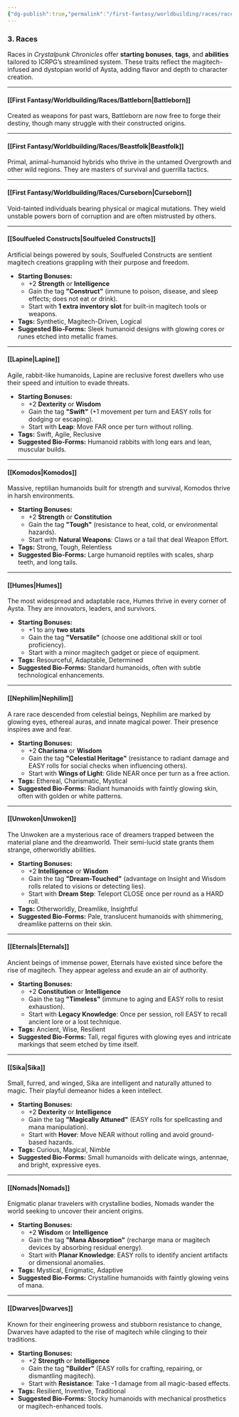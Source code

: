 ```yaml
---
{"dg-publish":true,"permalink":"/first-fantasy/worldbuilding/races/races-overview/","noteIcon":"","created":"2025-01-21T01:55:52.920+09:00","updated":"2025-02-01T14:09:48.384+09:00"}
---
```


### **3. Races**

Races in _Crystalpunk Chronicles_ offer **starting bonuses**, **tags**, and **abilities** tailored to ICRPG’s streamlined system. These traits reflect the magitech-infused and dystopian world of Aysta, adding flavor and depth to character creation.

---

#### **[[First Fantasy/Worldbuilding/Races/Battleborn\|Battleborn]]**

Created as weapons for past wars, Battleborn are now free to forge their destiny, though many struggle with their constructed origins.


---

#### **[[First Fantasy/Worldbuilding/Races/Beastfolk\|Beastfolk]]**

Primal, animal-humanoid hybrids who thrive in the untamed Overgrowth and other wild regions. They are masters of survival and guerrilla tactics.

---

#### **[[First Fantasy/Worldbuilding/Races/Curseborn\|Curseborn]]**

Void-tainted individuals bearing physical or magical mutations. They wield unstable powers born of corruption and are often mistrusted by others.

---

#### **[[Soulfueled Constructs\|Soulfueled Constructs]]**

Artificial beings powered by souls, Soulfueled Constructs are sentient magitech creations grappling with their purpose and freedom.

- **Starting Bonuses:**
    - +2 **Strength** or **Intelligence**
    - Gain the tag **"Construct"** (immune to poison, disease, and sleep effects; does not eat or drink).
    - Start with **1 extra inventory slot** for built-in magitech tools or weapons.
- **Tags:** Synthetic, Magitech-Driven, Logical
- **Suggested Bio-Forms:** Sleek humanoid designs with glowing cores or runes etched into metallic frames.

---

#### **[[Lapine\|Lapine]]**

Agile, rabbit-like humanoids, Lapine are reclusive forest dwellers who use their speed and intuition to evade threats.

- **Starting Bonuses:**
    - +2 **Dexterity** or **Wisdom**
    - Gain the tag **"Swift"** (+1 movement per turn and EASY rolls for dodging or escaping).
    - Start with **Leap**: Move FAR once per turn without rolling.
- **Tags:** Swift, Agile, Reclusive
- **Suggested Bio-Forms:** Humanoid rabbits with long ears and lean, muscular builds.

---

#### **[[Komodos\|Komodos]]**

Massive, reptilian humanoids built for strength and survival, Komodos thrive in harsh environments.

- **Starting Bonuses:**
    - +2 **Strength** or **Constitution**
    - Gain the tag **"Tough"** (resistance to heat, cold, or environmental hazards).
    - Start with **Natural Weapons**: Claws or a tail that deal Weapon Effort.
- **Tags:** Strong, Tough, Relentless
- **Suggested Bio-Forms:** Large humanoid reptiles with scales, sharp teeth, and long tails.

---

#### **[[Humes\|Humes]]**

The most widespread and adaptable race, Humes thrive in every corner of Aysta. They are innovators, leaders, and survivors.

- **Starting Bonuses:**
    - +1 to any **two stats**
    - Gain the tag **"Versatile"** (choose one additional skill or tool proficiency).
    - Start with a minor magitech gadget or piece of equipment.
- **Tags:** Resourceful, Adaptable, Determined
- **Suggested Bio-Forms:** Standard humanoids, often with subtle technological enhancements.

---

#### **[[Nephilim\|Nephilim]]**

A rare race descended from celestial beings, Nephilim are marked by glowing eyes, ethereal auras, and innate magical power. Their presence inspires awe and fear.

- **Starting Bonuses:**
    - +2 **Charisma** or **Wisdom**
    - Gain the tag **"Celestial Heritage"** (resistance to radiant damage and EASY rolls for social checks when influencing others).
    - Start with **Wings of Light**: Glide NEAR once per turn as a free action.
- **Tags:** Ethereal, Charismatic, Mystical
- **Suggested Bio-Forms:** Radiant humanoids with faintly glowing skin, often with golden or white patterns.

---

#### **[[Unwoken\|Unwoken]]**

The Unwoken are a mysterious race of dreamers trapped between the material plane and the dreamworld. Their semi-lucid state grants them strange, otherworldly abilities.

- **Starting Bonuses:**
    - +2 **Intelligence** or **Wisdom**
    - Gain the tag **"Dream-Touched"** (advantage on Insight and Wisdom rolls related to visions or detecting lies).
    - Start with **Dream Step**: Teleport CLOSE once per round as a HARD roll.
- **Tags:** Otherworldly, Dreamlike, Insightful
- **Suggested Bio-Forms:** Pale, translucent humanoids with shimmering, dreamlike patterns on their skin.

---

#### **[[Eternals\|Eternals]]**

Ancient beings of immense power, Eternals have existed since before the rise of magitech. They appear ageless and exude an air of authority.

- **Starting Bonuses:**
    - +2 **Constitution** or **Intelligence**
    - Gain the tag **"Timeless"** (immune to aging and EASY rolls to resist exhaustion).
    - Start with **Legacy Knowledge**: Once per session, roll EASY to recall ancient lore or a lost technique.
- **Tags:** Ancient, Wise, Resilient
- **Suggested Bio-Forms:** Tall, regal figures with glowing eyes and intricate markings that seem etched by time itself.

---

#### **[[Sika\|Sika]]**

Small, furred, and winged, Sika are intelligent and naturally attuned to magic. Their playful demeanor hides a keen intellect.

- **Starting Bonuses:**
    - +2 **Dexterity** or **Intelligence**
    - Gain the tag **"Magically Attuned"** (EASY rolls for spellcasting and mana manipulation).
    - Start with **Hover**: Move NEAR without rolling and avoid ground-based hazards.
- **Tags:** Curious, Magical, Nimble
- **Suggested Bio-Forms:** Small humanoids with delicate wings, antennae, and bright, expressive eyes.

---

#### **[[Nomads\|Nomads]]**

Enigmatic planar travelers with crystalline bodies, Nomads wander the world seeking to uncover their ancient origins.

- **Starting Bonuses:**
    - +2 **Wisdom** or **Intelligence**
    - Gain the tag **"Mana Absorption"** (recharge mana or magitech devices by absorbing residual energy).
    - Start with **Planar Knowledge**: EASY rolls to identify ancient artifacts or dimensional anomalies.
- **Tags:** Mystical, Enigmatic, Adaptive
- **Suggested Bio-Forms:** Crystalline humanoids with faintly glowing veins of mana.

---

#### **[[Dwarves\|Dwarves]]**

Known for their engineering prowess and stubborn resistance to change, Dwarves have adapted to the rise of magitech while clinging to their traditions.

- **Starting Bonuses:**
    - +2 **Strength** or **Intelligence**
    - Gain the tag **"Builder"** (EASY rolls for crafting, repairing, or dismantling magitech).
    - Start with **Resistance**: Take -1 damage from all magic-based effects.
- **Tags:** Resilient, Inventive, Traditional
- **Suggested Bio-Forms:** Stocky humanoids with mechanical prosthetics or magitech-enhanced tools.
